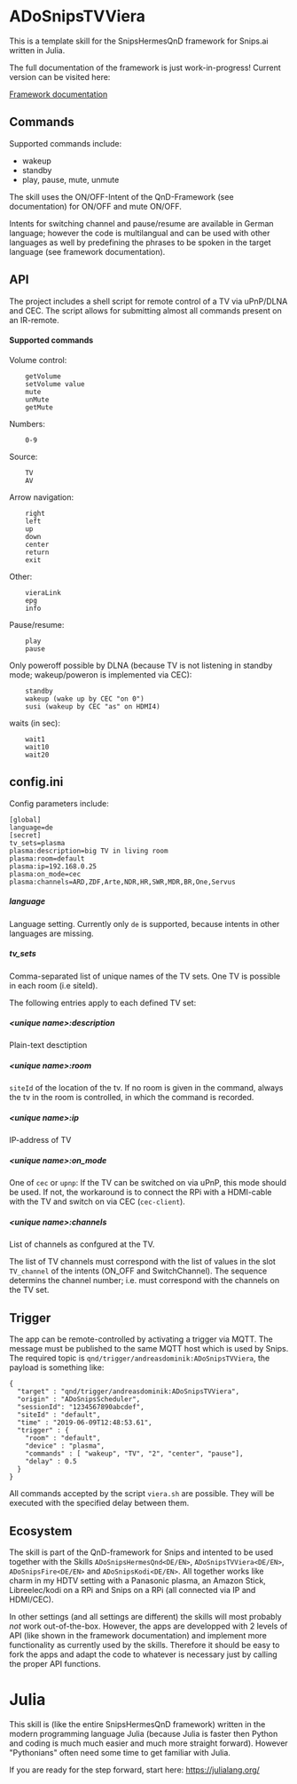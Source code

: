 # ADoSnipsTVViera

This is a template skill for the SnipsHermesQnD framework for Snips.ai
written in Julia.

 The full documentation of the framework is just work-in-progress!
 Current version can be visited here:

 [Framework documentation](https://andreasdominik.github.io/ADoSnipsQnD/dev)


## Commands

Supported commands include:

* wakeup
* standby
* play, pause, mute, unmute


The skill uses the ON/OFF-Intent of the QnD-Framework (see documentation) for ON/OFF
and mute ON/OFF.

Intents for switching channel and pause/resume are available in German language;
however the code is multilangual and can  be used with other languages as well by
predefining the phrases to be spoken in the target language (see
framework documentation).

## API

The project includes a shell script for remote control of a TV via
uPnP/DLNA and CEC.
The script allows for submitting almost all commands present on an
IR-remote.

#### Supported commands
Volume control:
```
    getVolume
    setVolume value
    mute
    unMute
    getMute
```
  Numbers:
```
    0-9
```
  Source:
```
    TV
    AV
```
  Arrow navigation:
```
    right
    left
    up
    down
    center
    return
    exit
```
  Other:
```
    vieraLink
    epg
    info
```
  Pause/resume:
```
    play
    pause
```
  Only poweroff possible by DLNA (because TV is not listening in standby mode;
  wakeup/poweron is implemented via CEC):
```
    standby
    wakeup (wake up by CEC "on 0")
    susi (wakeup by CEC "as" on HDMI4)
```
  waits (in sec):
```
    wait1
    wait10
    wait20
```
## config.ini

Config parameters include:

```
[global]
language=de
[secret]
tv_sets=plasma
plasma:description=big TV in living room
plasma:room=default
plasma:ip=192.168.0.25
plasma:on_mode=cec
plasma:channels=ARD,ZDF,Arte,NDR,HR,SWR,MDR,BR,One,Servus
```

##### language
Language setting. Currently only `de` is supported, because intents in
other languages are missing.

##### tv_sets
Comma-separated list of unique names of the TV sets. One TV is possible in
each room (i.e siteId).

The following entries apply to each defined TV set:

##### &lt;unique name&gt;:description
Plain-text desctiption

##### &lt;unique name&gt;:room
`siteId` of the location of the tv. If no room is given in the command,
always the tv in the room is controlled, in which the command is
recorded.

##### &lt;unique name&gt;:ip
IP-address of TV

##### &lt;unique name&gt;:on_mode
One of `cec` or `upnp`: If the TV can be switched on via uPnP, this mode
should be used. If not, the workaround is to connect the RPi with
a HDMI-cable with the TV and switch on via CEC (`cec-client`).

##### &lt;unique name&gt;:channels
List of channels as confgured at the TV.


The list of TV channels must correspond with the list of values in the
slot `TV_channel` of the intents (ON_OFF and SwitchChannel). The sequence
determins the channel number; i.e. must correspond with the channels on
the TV set.

## Trigger

The app can be remote-controlled by activating a trigger via
MQTT.
The message must be published to the same MQTT host which is used
by Snips.
The required topic is `qnd/trigger/andreasdominik:ADoSnipsTVViera`,
the payload is something like:

```
{
  "target" : "qnd/trigger/andreasdominik:ADoSnipsTVViera",
  "origin" : "ADoSnipsScheduler",
  "sessionId": "1234567890abcdef",
  "siteId" : "default",
  "time" : "2019-06-09T12:48:53.61",
  "trigger" : {
    "room" : "default",
    "device" : "plasma",
    "commands" : [ "wakeup", "TV", "2", "center", "pause"],
    "delay" : 0.5
  }
}
```
All commands accepted by the script `viera.sh` are possible. They will be
executed with the specified delay between them.


## Ecosystem

The skill is part of the QnD-framework for Snips and intented to be used together
with the Skills `ADoSnipsHermesQnd<DE/EN>`, `ADoSnipsTVViera<DE/EN>`, `ADoSnipsFire<DE/EN>` and `ADoSnipsKodi<DE/EN>`. All together
works like charm in my HDTV setting with a Panasonic plasma, an Amazon Stick,
Libreelec/kodi on a RPi and Snips on a RPi (all connected via IP and HDMI/CEC).

In other settings (and all settings are different) the skills will
most probably *not* work out-of-the-box. However, the apps are developped
with 2 levels of API (like shown in the framework documentation) and implement
more functionality as currently used by the skills. Therefore it should be easy
to fork the apps and adapt the code to whatever is necessary just by calling the
proper API functions.

# Julia

This skill is (like the entire SnipsHermesQnD framework) written in the
modern programming language Julia (because Julia is faster
then Python and coding is much much easier and much more straight forward).
However "Pythonians" often need some time to get familiar with Julia.

If you are ready for the step forward, start here: https://julialang.org/
